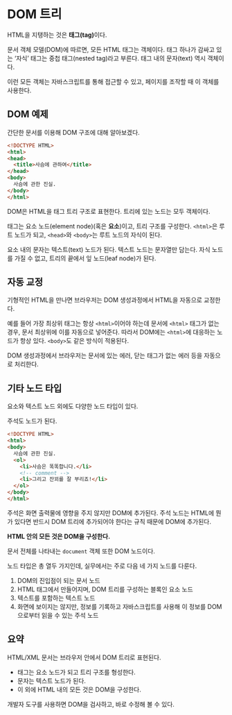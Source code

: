 # DOM 트리
HTML을 지탱하는 것은 <strong>태그(tag)</strong>이다.

문서 객체 모델(DOM)에 따르면, 모든 HTML 태그는 객체이다. 태그 하나가 감싸고 있는 ‘자식’ 태그는 중첩 태그(nested tag)라고 부른다. 태그 내의 문자(text) 역시 객체이다.

이런 모든 객체는 자바스크립트를 통해 접근할 수 있고, 페이지를 조작할 때 이 객체를 사용한다.

## DOM 예제
간단한 문서를 이용해 DOM 구조에 대해 알아보겠다.
```html
<!DOCTYPE HTML>
<html>
<head>
  <title>사슴에 관하여</title>
</head>
<body>
  사슴에 관한 진실.
</body>
</html>
```
DOM은 HTML을 태그 트리 구조로 표현한다. 트리에 있는 노드는 모두 객체이다.

태그는 요소 노드(element node)(혹은 **요소**)이고, 트리 구조를 구성한다. `<html>`은 루트 노드가 되고, `<head>`와 `<body>`는 루트 노드의 자식이 된다.

요소 내의 문자는 텍스트(text) 노드가 된다. 텍스트 노드는 문자열만 담는다. 자식 노드를 가질 수 없고, 트리의 끝에서 잎 노드(leaf node)가 된다.


## 자동 교정
기형적인 HTML을 만나면 브라우저는 DOM 생성과정에서 HTML을 자동으로 교정한다.

예를 들어 가장 최상위 태그는 항상  `<html>`이어야 하는데 문서에  `<html>`  태그가 없는 경우, 문서 최상위에 이를 자동으로 넣어준다. 따라서 DOM에는  `<html>`에 대응하는 노드가 항상 있다.  `<body>`도 같은 방식이 적용된다.

DOM 생성과정에서 브라우저는 문서에 있는 에러, 닫는 태그가 없는 에러 등을 자동으로 처리한다.

## 기타 노드 타입
요소와 텍스트 노드 외에도 다양한 노드 타입이 있다.

주석도 노드가 된다.
```html
<!DOCTYPE HTML>
<html>
<body>
  사슴에 관한 진실.
  <ol>
    <li>사슴은 똑똑합니다.</li>
    <!-- comment -->
    <li>그리고 잔꾀를 잘 부리죠!</li>
  </ol>
</body>
</html>
```
주석은 화면 출력물에 영향을 주지 않지만 DOM에 추가된다. 주석 노드는 HTML에 뭔가 있다면 반드시 DOM 트리에 추가되어야 한다는 규칙 때문에 DOM에 추가된다.

**HTML 안의 모든 것은 DOM을 구성한다.**

문서 전체를 나타내는 `document` 객체 또한 DOM 노드이다.

노드 타입은 총 열두 가지인데, 실무에서는 주로 다음 네 가지 노드를 다룬다.
1.  DOM의 진입점이 되는  문서  노드
2.  HTML 태그에서 만들어지며, DOM 트리를 구성하는 블록인 요소 노드
3.  텍스트를 포함하는 텍스트 노드
4.  화면에 보이지는 않지만, 정보를 기록하고 자바스크립트를 사용해 이 정보를 DOM으로부터 읽을 수 있는 주석 노드

## 요약
HTML/XML 문서는 브라우저 안에서 DOM 트리로 표현된다.
-   태그는 요소 노드가 되고 트리 구조를 형성한다.
-   문자는 텍스트 노드가 된다.
-   이 외에 HTML 내의 모든 것은 DOM을 구성한다.

개발자 도구를 사용하면 DOM을 검사하고, 바로 수정해 볼 수 있다.
